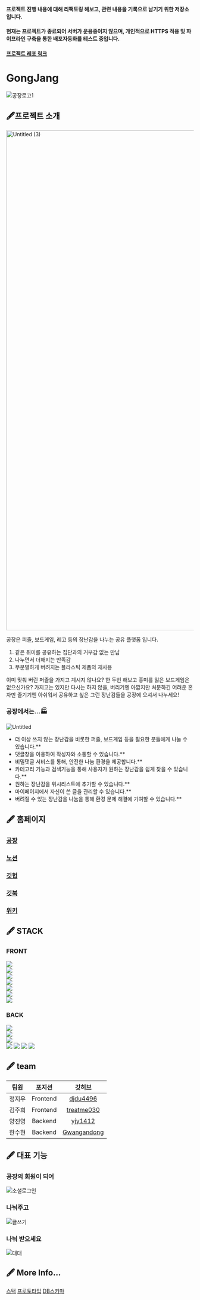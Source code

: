 #### 프로젝트 진행 내용에 대해 리팩토링 해보고, 관련 내용을 기록으로 남기기 위한 저장소입니다.
#### 현재는 프로젝트가 종료되어 서버가 운용중이지 않으며, 개인적으로 HTTPS 적용 및 파이프라인 구축을 통한 배포자동화를 테스트 중입니다.
#### [프로젝트 레포 링크](https://github.com/codestates/GongJang.git)
# GongJang
![공장로고1](https://user-images.githubusercontent.com/85781627/146858357-cd183310-1ac0-49ad-988f-bb3358849b05.png)
## 🖋프로젝트 소개
<img width="1339" alt="Untitled (3)" src="https://user-images.githubusercontent.com/85781627/146858362-21a29ba5-5ff9-4a08-976a-73588db9e1df.png">

공장은 퍼즐, 보드게임, 레고 등의 장난감을 나누는 공유 플랫폼 입니다.
  1. 같은 취미를 공유하는 집단과의 거부감 없는 만남
  2. 나누면서 더해지는 만족감
  3. 무분별하게 버려지는 플라스틱 제품의 재사용


이미 맞춰 버린 퍼즐을 가지고 계시지 않나요? 한 두번 해보고 흥미를 잃은 보드게임은 없으신가요?
가지고는 있지만 다시는 하지 않을, 버리기엔 아깝지만 처분하긴 어려운 
혼자만 즐기기엔 아쉬워서 공유하고 싶은 그런 장난감들을 공장에 오셔서 나누세요!


### **공장에서는...🏭**

![Untitled](https://user-images.githubusercontent.com/85781627/146858371-09b3a3b7-ea8d-4e78-8954-c6f0af3cb896.gif)

- 더 이상 쓰지 않는 장난감을 비롯한 퍼즐, 보드게임 등을 필요한 분들에게 나눌 수 있습니다.**
- 댓글창을 이용하여 작성자와 소통할 수 있습니다.**
- 비밀댓글 서비스를 통해, 안전한 나눔 환경을 제공합니다.**
- 카테고리 기능과 검색기능을 통해 사용자가 원하는 장난감을 쉽게 찾을 수 있습니다.**
- 원하는 장난감을 위시리스트에 추가할 수 있습니다.**
- 마이페이지에서 자신이 쓴 글을 관리할 수 있습니다.**
- 버려질 수 있는 장난감을 나눔을 통해 환경 문제 해결에 기여할 수 있습니다.**


## 🖋 홈페이지
### [공장](https://gongjang.tk)
### [노션](https://www.notion.so/14-coDelicious-GongJang-25f13ae583814874a465c577fe66403c)
### [깃헙](https://github.com/codestates/GongJang.git)
### [깃북](https://gongjang.gitbook.io/copy-of-gong.jang/)
### [위키](https://github.com/codestates/GongJang/wiki)

## 🖋 STACK
### FRONT
![](https://img.shields.io/badge/FRONT-REACT-9cf?style=for-the-badge&logo=react)  
![](https://img.shields.io/badge/FRONT-REACT_HOOKS-9cf?style=for-the-badge&logo=react)   
![](https://img.shields.io/badge/FRONT-REACT_ROUTER-CA4245?style=for-the-badge&logo=react-router)   
![](https://img.shields.io/badge/FRONT-REDUX-764ABC?style=for-the-badge&logo=redux)  
![](https://img.shields.io/badge/FRONT-axios-blueviolet?style=for-the-badge&logo=appveyor)  
![](https://img.shields.io/badge/FRONT-scss-CC6699?style=for-the-badge&logo=sass)   
![](https://img.shields.io/badge/FRONT-styled_components-DB7093?style=for-the-badge&logo=styled-components)
### BACK
![](https://img.shields.io/badge/BACK-node.js-339933?style=for-the-badge&logo=node-dot-js)   
![](https://img.shields.io/badge/BACK-Express_js-FFDA44?style=for-the-badge&logo=express)   
![](https://img.shields.io/badge/BACK-Sequelize-258FFA?style=for-the-badge&logo=appveyor)   
![](https://img.shields.io/badge/BACK-MySQL-4479A1?style=for-the-badge&logo=mysql) 
![](https://img.shields.io/badge/BACK-JWT-000000?style=for-the-badge&logo=json-web-tokens)
![](https://img.shields.io/badge/FRONT-axios-blueviolet?style=for-the-badge&logo=appveyor)
![](https://img.shields.io/badge/back-OAuth-%23002A7A?style=for-the-badge)

## 🖋 team
| 팀원 | 포지션 | 깃허브 |
|:---:|:---:|:---:|
| 정지우 | Frontend | [djdu4496](https://github.com/djdu4496)<br> |
| 김주희 | Frontend | [treatme030](https://github.com/treatme030)<br> |
| 양진영 | Backend | [yjy1412](https://github.com/yjy1412)<br> |
| 한수현 | Backend | [Gwangandong](https://github.com/Gwangandong)<br> |


## 🖋 대표 기능
### 공장의 회원이 되어
![소셜로그인](https://user-images.githubusercontent.com/85781627/146857114-297a5574-235e-4013-ae66-18c4b4224488.gif)

### 나눠주고
![글쓰기](https://user-images.githubusercontent.com/85781627/146857089-70c02db4-6bb0-431b-a80a-138172ca9944.gif)

### 나눠 받으세요
![대대](https://user-images.githubusercontent.com/85781627/146857099-231e44fb-3024-4099-b9ef-5458d4d29d13.gif)


## 🖋 More Info... 
[스택](https://app.cloudcraft.co/view/7a22598c-995e-462c-84bc-249ea81b3c2d?key=e521bfc7-4dee-43af-bf27-8139a26c5a45)
[프로토타입](https://www.figma.com/file/19yEZdt8dmMtfWdtcjLSZv/GongJang?node-id=0%3A1)
[DB스키마](https://dbdiagram.io/d/61287e366dc2bb6073bddabf)
